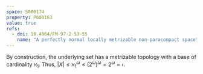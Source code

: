 ```yaml
---
space: S000174
property: P000163
value: true
refs:
  - doi: 10.4064/FM-97-2-53-55
    name: "A perfectly normal locally metrizable non-paracompact space"
---
```


By construction, the underlying set has a metrizable topology with a base of cardinality $\aleph_1$. Thus, $|X| \leq \aleph_1^\omega \leq (2^\omega)^\omega = 2^\omega = \mathfrak{c}$.
